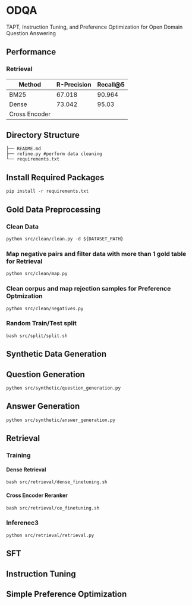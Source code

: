 # ODQA
TAPT, Instruction Tuning, and Preference Optimization for Open Domain Question Answering
## Performance

### Retrieval
| Method | R-Precision | Recall@5 |
| ------------- | ------------- | ------------- |
| BM25 | 67.018  | 90.964  |
| Dense | 73.042  | 95.03  |
| Cross Encoder |   |   |

## Directory Structure
```
├── README.md
├── refine.py #perform data cleaning
└── requirements.txt
```

## Install Required Packages
```pip install -r requirements.txt```

## Gold Data Preprocessing
### Clean Data
```python src/clean/clean.py -d ${DATASET_PATH}```
### Map negative pairs and filter data with more than 1 gold table for Retrieval
```python src/clean/map.py```
### Clean corpus and map rejection samples for Preference Optmization
```python src/clean/negatives.py```
### Random Train/Test split
```bash src/split/split.sh```

## Synthetic Data Generation
## Question Generation
```python src/synthetic/question_generation.py```
## Answer Generation
```python src/synthetic/answer_generation.py```

## Retrieval
### Training
#### Dense Retrieval
```bash src/retrieval/dense_finetuning.sh```
#### Cross Encoder Reranker
```bash src/retrieval/ce_finetuning.sh```
### Inferenec3
```python src/retrieval/retrieval.py```



## SFT

## Instruction Tuning

## Simple Preference Optimization
